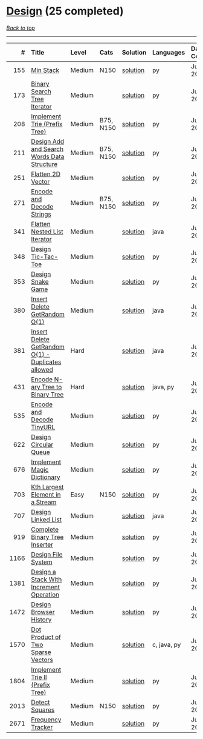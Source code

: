 # [Design](<https://leetcode.com/tag/Design/>) (25 completed)

*[Back to top](<../../README.md>)*

------

|    # | Title                                                                                                                              | Level   | Cats      | Solution                                                                    | Languages   | Date Complete   |
|-----:|:-----------------------------------------------------------------------------------------------------------------------------------|:--------|:----------|:----------------------------------------------------------------------------|:------------|:----------------|
|  155 | [Min Stack](<https://leetcode.com/problems/min-stack>)                                                                             | Medium  | N150      | [solution](<../_155. Min Stack.md>)                                         | py          | Jul 10, 2024    |
|  173 | [Binary Search Tree Iterator](<https://leetcode.com/problems/binary-search-tree-iterator>)                                         | Medium  |           | [solution](<../_173. Binary Search Tree Iterator.md>)                       | py          | Jul 10, 2024    |
|  208 | [Implement Trie (Prefix Tree)](<https://leetcode.com/problems/implement-trie-prefix-tree>)                                         | Medium  | B75, N150 | [solution](<../_208. Implement Trie (Prefix Tree).md>)                      | py          | Jul 10, 2024    |
|  211 | [Design Add and Search Words Data Structure](<https://leetcode.com/problems/design-add-and-search-words-data-structure>)           | Medium  | B75, N150 | [solution](<../_211. Design Add and Search Words Data Structure.md>)        | py          | Jul 10, 2024    |
|  251 | [Flatten 2D Vector](<https://leetcode.com/problems/flatten-2d-vector>)                                                             | Medium  |           | [solution](<../_251. Flatten 2D Vector.md>)                                 | py          | Jul 10, 2024    |
|  271 | [Encode and Decode Strings](<https://leetcode.com/problems/encode-and-decode-strings>)                                             | Medium  | B75, N150 | [solution](<../_271. Encode and Decode Strings.md>)                         | py          | Jul 10, 2024    |
|  341 | [Flatten Nested List Iterator](<https://leetcode.com/problems/flatten-nested-list-iterator>)                                       | Medium  |           | [solution](<../_341. Flatten Nested List Iterator.md>)                      | java        | Jul 10, 2024    |
|  348 | [Design Tic-Tac-Toe](<https://leetcode.com/problems/design-tic-tac-toe>)                                                           | Medium  |           | [solution](<../_348. Design Tic-Tac-Toe.md>)                                | py          | Jul 10, 2024    |
|  353 | [Design Snake Game](<https://leetcode.com/problems/design-snake-game>)                                                             | Medium  |           | [solution](<../_353. Design Snake Game.md>)                                 | py          | Jul 10, 2024    |
|  380 | [Insert Delete GetRandom O(1)](<https://leetcode.com/problems/insert-delete-getrandom-o1>)                                         | Medium  |           | [solution](<../_380. Insert Delete GetRandom O(1).md>)                      | java        | Jul 10, 2024    |
|  381 | [Insert Delete GetRandom O(1) - Duplicates allowed](<https://leetcode.com/problems/insert-delete-getrandom-o1-duplicates-allowed>) | Hard    |           | [solution](<../_381. Insert Delete GetRandom O(1) - Duplicates allowed.md>) | java        | Jul 10, 2024    |
|  431 | [Encode N-ary Tree to Binary Tree](<https://leetcode.com/problems/encode-n-ary-tree-to-binary-tree>)                               | Hard    |           | [solution](<../_431. Encode N-ary Tree to Binary Tree.md>)                  | java, py    | Jul 10, 2024    |
|  535 | [Encode and Decode TinyURL](<https://leetcode.com/problems/encode-and-decode-tinyurl>)                                             | Medium  |           | [solution](<../_535. Encode and Decode TinyURL.md>)                         | py          | Jul 10, 2024    |
|  622 | [Design Circular Queue](<https://leetcode.com/problems/design-circular-queue>)                                                     | Medium  |           | [solution](<../_622. Design Circular Queue.md>)                             | py          | Jul 10, 2024    |
|  676 | [Implement Magic Dictionary](<https://leetcode.com/problems/implement-magic-dictionary>)                                           | Medium  |           | [solution](<../_676. Implement Magic Dictionary.md>)                        | py          | Jul 10, 2024    |
|  703 | [Kth Largest Element in a Stream](<https://leetcode.com/problems/kth-largest-element-in-a-stream>)                                 | Easy    | N150      | [solution](<../_703. Kth Largest Element in a Stream.md>)                   | py          | Jul 10, 2024    |
|  707 | [Design Linked List](<https://leetcode.com/problems/design-linked-list>)                                                           | Medium  |           | [solution](<../_707. Design Linked List.md>)                                | java        | Jul 10, 2024    |
|  919 | [Complete Binary Tree Inserter](<https://leetcode.com/problems/complete-binary-tree-inserter>)                                     | Medium  |           | [solution](<../_919. Complete Binary Tree Inserter.md>)                     | py          | Jul 10, 2024    |
| 1166 | [Design File System](<https://leetcode.com/problems/design-file-system>)                                                           | Medium  |           | [solution](<../_1166. Design File System.md>)                               | py          | Jul 10, 2024    |
| 1381 | [Design a Stack With Increment Operation](<https://leetcode.com/problems/design-a-stack-with-increment-operation>)                 | Medium  |           | [solution](<../_1381. Design a Stack With Increment Operation.md>)          | py          | Jul 10, 2024    |
| 1472 | [Design Browser History](<https://leetcode.com/problems/design-browser-history>)                                                   | Medium  |           | [solution](<../_1472. Design Browser History.md>)                           | py          | Jul 10, 2024    |
| 1570 | [Dot Product of Two Sparse Vectors](<https://leetcode.com/problems/dot-product-of-two-sparse-vectors>)                             | Medium  |           | [solution](<../_1570. Dot Product of Two Sparse Vectors.md>)                | c, java, py | Jul 10, 2024    |
| 1804 | [Implement Trie II (Prefix Tree)](<https://leetcode.com/problems/implement-trie-ii-prefix-tree>)                                   | Medium  |           | [solution](<../_1804. Implement Trie II (Prefix Tree).md>)                  | py          | Jul 10, 2024    |
| 2013 | [Detect Squares](<https://leetcode.com/problems/detect-squares>)                                                                   | Medium  | N150      | [solution](<../_2013. Detect Squares.md>)                                   | py          | Jul 10, 2024    |
| 2671 | [Frequency Tracker](<https://leetcode.com/problems/frequency-tracker>)                                                             | Medium  |           | [solution](<../_2671. Frequency Tracker.md>)                                | py          | Jul 10, 2024    |